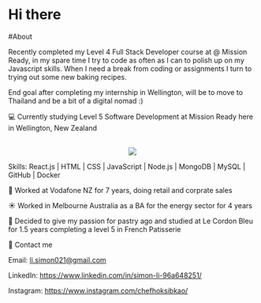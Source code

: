 # Hi there 

#About

Recently completed my Level 4 Full Stack Developer course at @ Mission Ready, in my spare time I try to code as often as I can to polish up on my Javascript skills. When I need a break from coding or assignments I turn to trying out some new baking recipes.

End goal after completing my internship in Wellington, will be to move to Thailand and be a bit of a digital nomad :)

:computer: Currently studying Level 5 Software Development at Mission Ready here in Wellington, New Zealand <br/><br/>

<p align="center">
  <a href="https://skillicons.dev">
    <img src="https://skillicons.dev/icons?i=javascript,react,html,css,nodejs,mongodb,mysql,github,git,docker,firebase" />
  </a>
</p>

   Skills: React.js | HTML | CSS | JavaScript | Node.js | MongoDB | MySQL | GitHub | Docker

:iphone: Worked at Vodafone NZ for 7 years, doing retail and corprate sales

:sunny: Worked in Melbourne Australia as a BA for the energy sector for 4 years

:doughnut: Decided to give my passion for pastry ago and studied at Le Cordon Bleu for 1.5 years completing a level 5 in French Patisserie

:postbox: Contact me

Email: li.simon021@gmail.com

LinkedIn: https://www.linkedin.com/in/simon-li-96a648251/

Instagram: https://www.instagram.com/chefhoksibkao/
